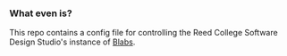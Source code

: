 ### What even is?

This repo contains a config file for controlling the Reed College Software Design Studio's instance of [Blabs](https://github.com/gastove/formidable-blabs).

